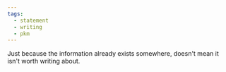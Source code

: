 ```yaml
---
tags:
  - statement
  - writing
  - pkm
---
```

Just because the information already exists somewhere, doesn't mean it isn't worth writing about.